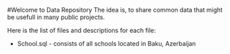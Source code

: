 #Welcome to Data Repository
The idea is, to share common data that might be usefull in many public projects. 

Here is the list of files and descriptions for each file:

 - School.sql - consists of all schools located in Baku, Azerbaijan
